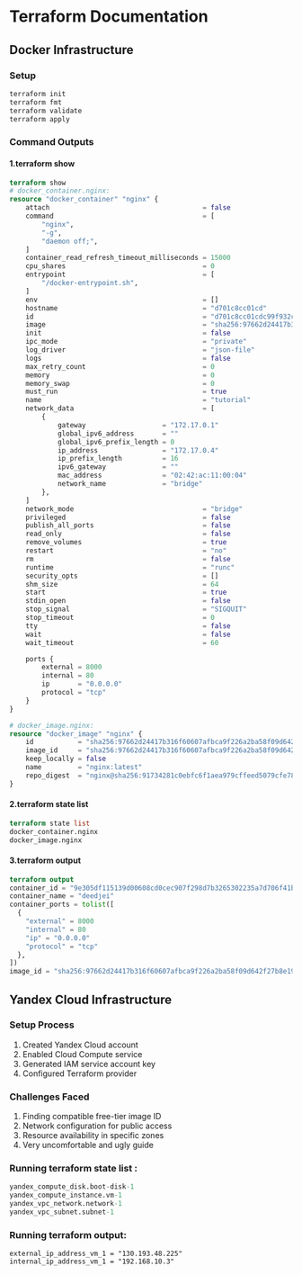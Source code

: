 # Terraform Documentation

## Docker Infrastructure

### Setup
```bash
terraform init
terraform fmt
terraform validate
terraform apply
```

### Command Outputs

#### 1.terraform show
```terraform
terraform show
# docker_container.nginx:
resource "docker_container" "nginx" {
    attach                                      = false
    command                                     = [
        "nginx",
        "-g",
        "daemon off;",
    ]
    container_read_refresh_timeout_milliseconds = 15000
    cpu_shares                                  = 0
    entrypoint                                  = [
        "/docker-entrypoint.sh",
    ]
    env                                         = []
    hostname                                    = "d701c8cc01cd"
    id                                          = "d701c8cc01cdc99f932cea3e3b6e7c4a6266a6f3bb8750882291842976b22236"
    image                                       = "sha256:97662d24417b316f60607afbca9f226a2ba58f09d642f27b8e197a89859ddc8e"
    init                                        = false
    ipc_mode                                    = "private"
    log_driver                                  = "json-file"
    logs                                        = false
    max_retry_count                             = 0
    memory                                      = 0
    memory_swap                                 = 0
    must_run                                    = true
    name                                        = "tutorial"
    network_data                                = [
        {
            gateway                   = "172.17.0.1"
            global_ipv6_address       = ""
            global_ipv6_prefix_length = 0
            ip_address                = "172.17.0.4"
            ip_prefix_length          = 16
            ipv6_gateway              = ""
            mac_address               = "02:42:ac:11:00:04"
            network_name              = "bridge"
        },
    ]
    network_mode                                = "bridge"
    privileged                                  = false
    publish_all_ports                           = false
    read_only                                   = false
    remove_volumes                              = true
    restart                                     = "no"
    rm                                          = false
    runtime                                     = "runc"
    security_opts                               = []
    shm_size                                    = 64
    start                                       = true
    stdin_open                                  = false
    stop_signal                                 = "SIGQUIT"
    stop_timeout                                = 0
    tty                                         = false
    wait                                        = false
    wait_timeout                                = 60

    ports {
        external = 8000
        internal = 80
        ip       = "0.0.0.0"
        protocol = "tcp"
    }
}

# docker_image.nginx:
resource "docker_image" "nginx" {
    id           = "sha256:97662d24417b316f60607afbca9f226a2ba58f09d642f27b8e197a89859ddc8enginx:latest"
    image_id     = "sha256:97662d24417b316f60607afbca9f226a2ba58f09d642f27b8e197a89859ddc8e"
    keep_locally = false
    name         = "nginx:latest"
    repo_digest  = "nginx@sha256:91734281c0ebfc6f1aea979cffeed5079cfe786228a71cc6f1f46a228cde6e34"
}
```
#### 2.terraform state list
```terraform
terraform state list
docker_container.nginx
docker_image.nginx
```
#### 3.terraform output
```terraform
terraform output
container_id = "9e305df115139d00608cd0cec907f298d7b3265302235a7d706f41b33319ddbc"
container_name = "deedjei"
container_ports = tolist([
  {
    "external" = 8000
    "internal" = 80
    "ip" = "0.0.0.0"
    "protocol" = "tcp"
  },
])
image_id = "sha256:97662d24417b316f60607afbca9f226a2ba58f09d642f27b8e197a89859ddc8e"
```

## Yandex Cloud Infrastructure

### Setup Process
1. Created Yandex Cloud account
2. Enabled Cloud Compute service
3. Generated IAM service account key
4. Configured Terraform provider

### Challenges Faced
1. Finding compatible free-tier image ID
2. Network configuration for public access
3. Resource availability in specific zones
4. Very uncomfortable and ugly guide

### Running terraform state list :
```terraform
yandex_compute_disk.boot-disk-1
yandex_compute_instance.vm-1
yandex_vpc_network.network-1
yandex_vpc_subnet.subnet-1
```

### Running terraform output:
```terrafrom
external_ip_address_vm_1 = "130.193.48.225"
internal_ip_address_vm_1 = "192.168.10.3"
```
